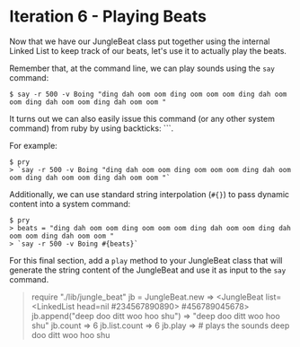 # Iteration 6 - Playing Beats

Now that we have our JungleBeat class put together using the internal Linked List to keep track of our beats, let's use it to actually play the beats.

Remember that, at the command line, we can play sounds using the `say` command:

```
$ say -r 500 -v Boing "ding dah oom oom ding oom oom oom ding dah oom oom ding dah oom oom ding dah oom oom "
```

It turns out we can also easily issue this command (or any other system command) from ruby by using backticks: ```.

For example:

```
$ pry
> `say -r 500 -v Boing "ding dah oom oom ding oom oom oom ding dah oom oom ding dah oom oom ding dah oom oom "`
```

Additionally, we can use standard string interpolation (`#{}`) to pass dynamic content into a system command:


```
$ pry
> beats = "ding dah oom oom ding oom oom oom ding dah oom oom ding dah oom oom ding dah oom oom "
> `say -r 500 -v Boing #{beats}`
```

For this final section, add a `play` method to your JungleBeat class that will generate the string content of the JungleBeat and use it as input to the `say` command.

> require "./lib/jungle_beat"
> jb = JungleBeat.new
=> <JungleBeat list=<LinkedList head=nil #234567890890> #456789045678>
> jb.append("deep doo ditt woo hoo shu")
=> "deep doo ditt woo hoo shu"
> jb.count
=> 6
> jb.list.count
=> 6
> jb.play
=> # plays the sounds deep doo ditt woo hoo shu
